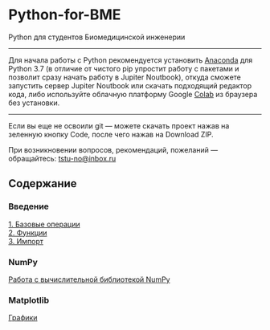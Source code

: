 # Python-for-BME
Python для студентов Биомедицинской инженерии

---
Для начала работы с Python рекомендуется установить [Anaconda](https://www.anaconda.com/products/individual#Downloads) для Python 3.7 (в отличие от чистого pip упростит работу с пакетами и позволит сразу начать работу в Jupiter Noutbook), откуда сможете запустить сервер Jupiter Noutbook или скачать подходящий редактор кода, либо используйте облачную платформу Google [Colab](https://colab.research.google.com/) из браузера без установки.

---
Если вы еще не освоили git — можете скачать проект нажав на зеленную кнопку Code, после чего нажав на Download ZIP.

При возникновении вопросов, рекомендаций, пожеланий — обращайтесь: tstu-no@inbox.ru

## Содержание
### Введение
[1. Базовые операции](https://github.com/TSTU-no/Python-for-BME/blob/master/Quick_start/1_intro_1.ipynb)  
[2. Функции](https://github.com/TSTU-no/Python-for-BME/blob/master/Quick_start/1_intro_2.ipynb)  
[3. Импорт](https://github.com/TSTU-no/Python-for-BME/blob/master/Quick_start/1_intro_3.ipynb)
### NumPy
[Работа с вычислительной библиотекой NumPy]()
### Matplotlib
[Графики]()